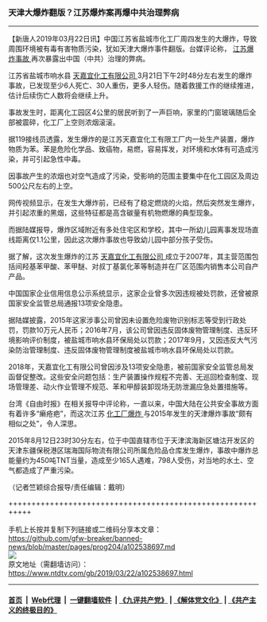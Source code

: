 ### 天津大爆炸翻版？江苏爆炸案再爆中共治理弊病
------------------------

<div class="post_content" itemprop="articleBody">
 <p>
  【新唐人2019年03月22日讯】中国江苏省盐城市化工厂周四发生的大爆炸，导致周围环境被有毒有害物质污染，犹如天津大爆炸事件翻版。台媒评论称，
  <a href="https://www.ntdtv.com/gb/江苏爆炸事故.htm">
   江苏爆炸事故
  </a>
  再次暴露出中国（中共）治理的弊病。
 </p>
 <p>
  江苏省盐城市响水县
  <a href="https://www.ntdtv.com/gb/天嘉宜化工有限公司.htm">
   天嘉宜化工有限公司
  </a>
  3月21日下午2时48分左右发生的爆炸事故，已发现至少6人死亡、30人重伤，更多人轻伤。随着救援工作的继续推进，估计后续伤亡人数将会继续上升。
 </p>
 <p>
  事故发生时，距离化工园区4公里的居民听到了一声巨响，家里的门窗玻璃随后全部被震碎，化工厂上空则浓烟滚滚。
 </p>
 <p>
  据119接线员透露，发生爆炸的是江苏天嘉宜化工有限工厂内一处生产装置，爆炸物质为苯。苯是危险化学品、致癌物，易燃，容易挥发，对环境和水体有可造成污染，并可引起急性中毒。
 </p>
 <p>
  因事故产生的浓烟也对空气造成了污染，受影响的范围主要集中在化工园区及周边500公尺左右的上空。
 </p>
 <p>
  网传视频显示，在发生大爆炸前，已经有了稳定燃烧的火焰，然后突然发生爆炸，并引起浓重的黑烟，这些特征都是高含碳量有机物燃爆的典型现象。
 </p>
 <p>
  而据陆媒报导，爆炸区域附近有多处住宅区和学校，其中一所幼儿园离事发现场直线距离仅1.1公里，因此这次爆炸事故也导致幼儿园中部分孩子受伤。
 </p>
 <p>
  据了解，这次发生爆炸的江苏
  <a href="https://www.ntdtv.com/gb/天嘉宜化工有限公司.htm">
   天嘉宜化工有限公司
  </a>
  成立于2007年，其主营范围包括间羟基苯甲酸、苯甲醚、对叔丁基氯化苯等制造并在厂区范围内销售本公司自产产品。
 </p>
 <p>
  中国国家企业信用信息公示系统显示，这家企业曾多次因违规被处罚款，还曾被原国家安全监管总局通报13项安全隐患。
 </p>
 <p>
  据陆媒披露，2015年这家涉事公司曾因未设置危险废物识别标志等受到行政处罚，罚款10万元人民币；2016年7月，该公司曾因违反固体废物管理制度、违反环境影响评价制度，被盐城市响水县环保局处以罚款；2017年9月，又因违反大气污染防治管理制度、违反固体废物管理制度被盐城市响水县环保局处以罚款。
 </p>
 <p>
  2018年，天嘉宜化工有限公司曾因涉及13项安全隐患，被前国家安全监管总局发函督促整改。这些安全问题包括：生产装置操作规程不完善、无巡回检查制度、现场管理差、动火作业管理不规范、苯和甲醇装卸现场无防泄漏应急处置措施等。
 </p>
 <p>
  台湾《自由时报》在相关报导中评论称，一直以来，中国大陆在公共安全事故方面有着许多“癞疮疤”，而这次江苏
  <a href="https://www.ntdtv.com/gb/化工厂爆炸.htm">
   化工厂爆炸
  </a>
  与2015年发生的天津爆炸事故“颇有相似之处”，令人深思。
 </p>
 <p>
  2015年8月12日23时30分左右，位于中国直辖市位于天津滨海新区塘沽开发区的天津东疆保税港区瑞海国际物流有限公司所属危险品仓库发生爆炸，事故中爆炸总能量约为450吨TNT当量，造成至少165人遇难，798人受伤，对当地的水土、空气都造成了严重污染。
 </p>
 <p>
  （记者竺颖综合报导/责任编辑：戴明）
 </p>
 <div class="single_ad">
 </div>
</div>

+++++++++++++++++++++++++++++++++++++++++++++++++++++++++++<br/><br/>
手机上长按并复制下列链接或二维码分享本文章：<br/>
https://github.com/gfw-breaker/banned-news/blob/master/pages/prog204/a102538697.md <br/>
<a href='https://github.com/gfw-breaker/banned-news/blob/master/pages/prog204/a102538697.md'><img src='https://github.com/gfw-breaker/banned-news/blob/master/pages/prog204/a102538697.md.png'/></a> <br/>
原文地址（需翻墙访问）：https://www.ntdtv.com/gb/2019/03/22/a102538697.html


------------------------
#### [首页](https://github.com/gfw-breaker/banned-news/blob/master/README.md) &nbsp;|&nbsp; [Web代理](https://github.com/labour-camp/helloworld) &nbsp;|&nbsp; [一键翻墙软件](https://github.com/gfw-breaker/nogfw/blob/master/README.md) &nbsp;| [《九评共产党》](https://github.com/gfw-breaker/9ping.md/blob/master/README.md#九评之一评共产党是什么) | [《解体党文化》](https://github.com/gfw-breaker/jtdwh.md/blob/master/README.md) | [《共产主义的终极目的》](https://github.com/gfw-breaker/gczydzjmd.md/blob/master/README.md)


